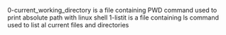 0-current_working_directory is a file containing PWD command used to print absolute path with linux shell
1-listit is a file containing ls command used to list al current files and directories
